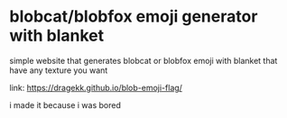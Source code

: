 # blobcat/blobfox emoji generator with blanket
simple website that generates blobcat or blobfox emoji with blanket that have any texture you want

link:
https://dragekk.github.io/blob-emoji-flag/

i made it because i was bored
